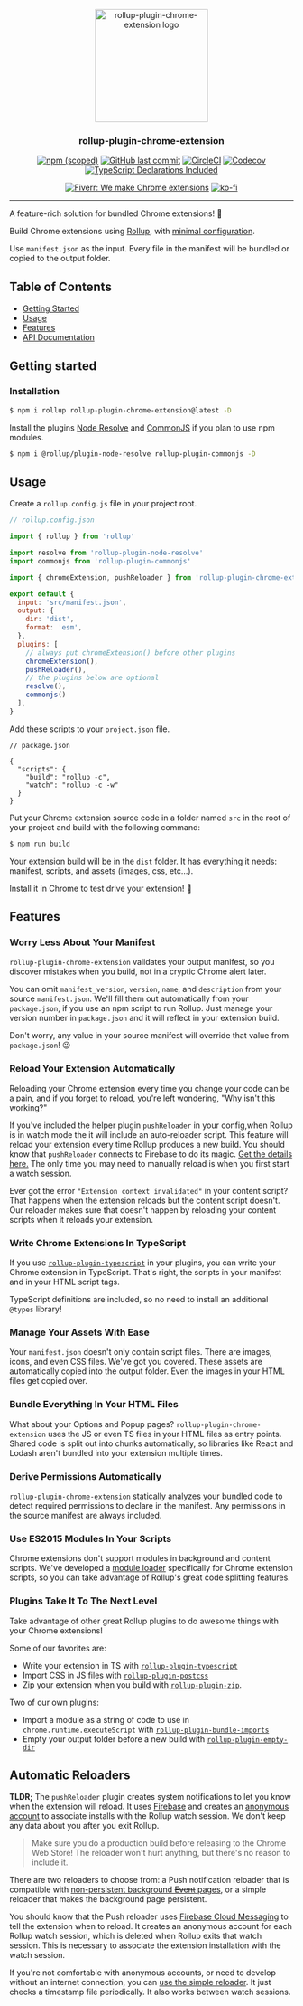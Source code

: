<!--
Template tags:
bumble-org
rollup-plugin-chrome-extension
https://imgur.com/wEXnCYK.png
-->

<p align="center">
  <a href="https: //github.com/bumble-org/rollup-plugin-chrome-extension" rel="noopener">
  <img width=200px height=200px src="https://imgur.com/wEXnCYK.png" alt="rollup-plugin-chrome-extension logo"></a>
</p>

<h3 align="center">rollup-plugin-chrome-extension</h3>

<div align="center">

[![npm (scoped)](https://img.shields.io/npm/v/rollup-plugin-chrome-extension.svg)](http://bit.ly/2qmljDl)
[![GitHub last commit](https://img.shields.io/github/last-commit/bumble-org/rollup-plugin-chrome-extension.svg)](http://bit.ly/35hLMR8)
[![CircleCI](https://img.shields.io/circleci/build/github/bumble-org/rollup-plugin-chrome-extension?token=31f554b1e0c742c0ed5ccab825000c78e65791ba)](https://circleci.com/gh/bumble-org/rollup-plugin-chrome-extension)
[![Codecov](https://img.shields.io/codecov/c/github/bumble-org/rollup-plugin-chrome-extension)](https://codecov.io/gh/bumble-org/rollup-plugin-chrome-extension)
[![TypeScript Declarations Included](https://img.shields.io/badge/types-TypeScript-informational)](#typescript)

</div>

<div align="center">

[![Fiverr: We make Chrome extensions](https://img.shields.io/badge/Fiverr%20-We%20make%20Chrome%20extensions-brightgreen.svg)](http://bit.ly/37mZsfA)
[![ko-fi](https://img.shields.io/badge/ko--fi-Buy%20me%20a%20coffee-ff5d5b)](http://bit.ly/2qmaQYB)

</div>

---

A feature-rich solution for bundled Chrome extensions! 💯

Build Chrome extensions using [Rollup](https://rollupjs.org/guide/en/), with [minimal configuration](#usage).

Use `manifest.json` as the input. Every file in the manifest will be bundled or copied to the output folder.

## Table of Contents

- [Getting Started](#getting_started)
- [Usage](#usage)
- [Features](#features)
- [API Documentation](https://github.com/bumble-org/rollup-plugin-chrome-extension/blob/master/API.md)

## Getting started <a name = "getting_started"></a>

### Installation

```sh
$ npm i rollup rollup-plugin-chrome-extension@latest -D
```

Install the plugins [Node Resolve](https://www.npmjs.com/package/@rollup/plugin-node-resolve) and [CommonJS](https://github.com/rollup/rollup-plugin-commonjs) if you plan to use npm modules.

```sh
$ npm i @rollup/plugin-node-resolve rollup-plugin-commonjs -D
```

## Usage <a name = "usage"></a>

Create a `rollup.config.js` file in your project root.

```javascript
// rollup.config.json

import { rollup } from 'rollup'

import resolve from 'rollup-plugin-node-resolve'
import commonjs from 'rollup-plugin-commonjs'

import { chromeExtension, pushReloader } from 'rollup-plugin-chrome-extension'

export default {
  input: 'src/manifest.json',
  output: {
    dir: 'dist',
    format: 'esm',
  },
  plugins: [
    // always put chromeExtension() before other plugins
    chromeExtension(),
    pushReloader(),
    // the plugins below are optional
    resolve(),
    commonjs()
  ],
}
```

Add these scripts to your `project.json` file.

```jsonc
// package.json

{
  "scripts": {
    "build": "rollup -c",
    "watch": "rollup -c -w"
  }
}
```

Put your Chrome extension source code in a folder named `src` in the root of your project and build with the following command:

```sh
$ npm run build
```

Your extension build will be in the `dist` folder. It has everything it needs: manifest, scripts, and assets (images, css, etc...).

Install it in Chrome to test drive your extension! 🚗

## Features <a name = "features"></a>

### Worry Less About Your Manifest <a name = "features-manifest"></a>

`rollup-plugin-chrome-extension` validates your output manifest, so you discover mistakes when you build, not in a cryptic Chrome alert later.

You can omit `manifest_version`, `version`, `name`, and `description` from your source `manifest.json`. We'll fill them out automatically from your `package.json`, if you use an npm script to run Rollup. Just manage your version number in `package.json` and it will reflect in your extension build.

Don't worry, any value in your source manifest will override that value from `package.json`! 😉

### Reload Your Extension Automatically <a name = "features-reloader"></a>

Reloading your Chrome extension every time you change your code can be a pain, and if you forget to reload, you're left wondering, "Why isn't this working?"

If you've included the helper plugin `pushReloader` in your config,when Rollup is in watch mode the it will include an auto-reloader script. This feature will reload your extension every time Rollup produces a new build. You should know that `pushReloader` connects to Firebase to do its magic. [Get the details here.](#reloaders) The only time you may need to manually reload is when you first start a watch session.

Ever got the error `"Extension context invalidated"` in your content script? That happens when the extension reloads but the content script doesn't. Our reloader makes sure that doesn't happen by reloading your content scripts when it reloads your extension.

### Write Chrome Extensions In TypeScript <a name = "typescript"></a>

If you use [`rollup-plugin-typescript`](https://www.npmjs.com/package/rollup-plugin-typescript) in your plugins, you can write your Chrome extension in TypeScript. That's right, the scripts in your manifest and in your HTML script tags.

TypeScript definitions are included, so no need to install an additional `@types` library!

### Manage Your Assets With Ease <a name = "features-assets"></a>

Your `manifest.json` doesn't only contain script files. There are images, icons, and even CSS files. We've got you covered. These assets are automatically copied into the output folder. Even the images in your HTML files get copied over.

### Bundle Everything In Your HTML Files <a name = "features-html"></a>

What about your Options and Popup pages? `rollup-plugin-chrome-extension` uses the JS or even TS files in your HTML files as entry points. Shared code is split out into chunks automatically, so libraries like React and Lodash aren't bundled into your extension multiple times.

### Derive Permissions Automatically <a name = "features-permissions"></a>

`rollup-plugin-chrome-extension` statically analyzes your bundled code to detect required permissions to declare in the manifest. Any permissions in the source manifest are always included.

### Use ES2015 Modules In Your Scripts <a name = "features-modules"></a>

Chrome extensions don't support modules in background and content scripts. We've developed a [module loader](#dynamic-import-wrapper) specifically for Chrome extension scripts, so you can take advantage of Rollup's great code splitting features.

### Plugins Take It To The Next Level <a name = ""></a>

Take advantage of other great Rollup plugins to do awesome things with your Chrome extensions!

Some of our favorites are:

- Write your extension in TS with [`rollup-plugin-typescript`](https://www.npmjs.com/package/rollup-plugin-typescript)
- Import CSS in JS files with [`rollup-plugin-postcss`](https://www.npmjs.com/package/rollup-plugin-postcss)
- Zip your extension when you build with [`rollup-plugin-zip`](https://www.npmjs.com/package/rollup-plugin-zip).

Two of our own plugins:

- Import a module as a string of code to use in `chrome.runtime.executeScript` with [`rollup-plugin-bundle-imports`](http://bit.ly/2O2AKcC)
- Empty your output folder before a new build with [`rollup-plugin-empty-dir`](https://www.npmjs.com/package/rollup-plugin-empty-dir)

<!-- ARTICLE: What I Learned Designing a Chrome Extension Reloader -->

## Automatic Reloaders <a name = "reloaders"></a>

**TLDR;** The `pushReloader` plugin creates system notifications to let you know when the extension will reload. It uses [Firebase](https://firebase.google.com/) and creates an [anonymous account](https://firebase.google.com/docs/auth/web/anonymous-auth) to associate installs with the Rollup watch session. We don't keep any data about you after you exit Rollup.

> Make sure you do a production build before releasing to the Chrome Web Store! The reloader won't hurt anything, but there's no reason to include it.

There are two reloaders to choose from: a Push notification reloader that is compatible with [non-persistent background ~~Event~~ pages](https://developer.chrome.com/extensions/background_pages#manifest), or a simple reloader that makes the background page persistent.

You should know that the Push reloader uses [Firebase Cloud Messaging](https://firebase.google.com/docs/cloud-messaging) to tell the extension when to reload. It creates an anonymous account for each Rollup watch session, which is deleted when Rollup exits that watch session. This is necessary to associate the extension installation with the watch session.

If you're not comfortable with anonymous accounts, or need to develop without an internet connection, you can [use the simple reloader](https://github.com/bumble-org/rollup-plugin-chrome-extension/blob/master/API#exports-simple-reloader.md). It just checks a timestamp file periodically. It also works between watch sessions.

<!-- ARTICLE: ES2015 Modules and Chrome Extensions -->
<!-- ## Script Module Loader <a name = "module-loader"></a> -->

